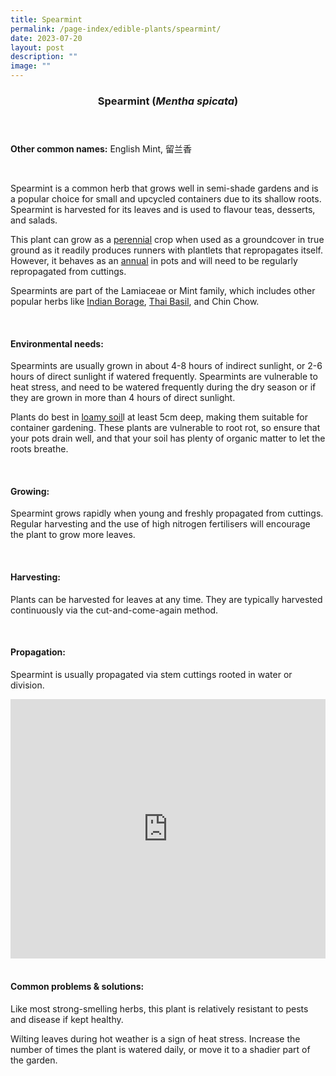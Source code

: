```yaml
---
title: Spearmint
permalink: /page-index/edible-plants/spearmint/
date: 2023-07-20
layout: post
description: ""
image: ""
---
```

<header>
	<h3>Spearmint (<em>Mentha spicata</em>)</h3>
</header>
	
<section>
	<p><strong>Other common names:</strong> English Mint, 留兰香</p>
	<br>
</section>

<section>
	<p>Spearmint is a common herb that grows well in semi-shade gardens and is a popular choice for small and upcycled containers due to its shallow roots. Spearmint is harvested for its leaves and is used to flavour teas, desserts, and salads.</p>
	<p>This plant can grow as a <a href="/learn-more-about-gardening/glossary/#p">perennial</a> crop when used as a groundcover in true ground as it readily produces runners with plantlets that repropagates itself. However, it behaves as an <a href="/learn-more-about-gardening/glossary/#a">annual</a> in pots and will need to be regularly repropagated from cuttings. </p>
	<p>Spearmints are part of the Lamiaceae or Mint family, which includes other popular herbs like <a href="/page-index/edible-plants/indian-borage/">Indian Borage</a>, <a href="/page-index/edible-plants/thai-basil/">Thai Basil</a>, and Chin Chow.</p>       
	<br>
</section>

<section>
	<h4>Environmental needs:</h4>
<p>Spearmints are usually grown in about 4-8 hours of indirect sunlight, or 2-6 hours of direct sunlight if watered frequently. Spearmints are vulnerable to heat stress, and need to be watered frequently during the dry season or if they are grown in more than 4 hours of direct sunlight. </p>
<p>Plants do best in <a href="https://staging.dmhtu0pi4p9u7.amplifyapp.com/page-index/horticulture-techniques/soil/">loamy soil</a>l at least 5cm deep, making them suitable for container gardening. These plants are vulnerable to root rot, so ensure that your pots drain well, and that your soil has plenty of organic matter to let the roots breathe.</p>
	<br>
	</section>

<section>
	<h4>Growing:</h4>
	<p>Spearmint grows rapidly when young and freshly propagated from cuttings. Regular harvesting and the use of high nitrogen fertilisers will encourage the plant to grow more leaves.</p>
<br>
</section>

<section>
	<h4>Harvesting:</h4>
<p>Plants can be harvested for leaves at any time. They are typically harvested continuously via the cut-and-come-again method. </p>
	<br>
</section>

<section>
	<h4>Propagation:</h4>
	<p>Spearmint is usually propagated via stem cuttings rooted in water or division. </p>
	
<iframe allowfullscreen="" allow="accelerometer; autoplay; clipboard-write; encrypted-media; gyroscope; picture-in-picture; web-share" frameborder="0" title="YouTube video player" src="https://www.youtube.com/embed/wv-LZCwUArE" height="415" width="100%"></iframe><br>
	<br>
</section>

<section>
	<h4>Common problems &amp; solutions:</h4>
<p>Like most strong-smelling herbs, this plant is relatively resistant to pests and disease if kept healthy.</p><p>
</p><p>Wilting leaves during hot weather is a sign of heat stress. Increase the number of times the plant is watered daily, or move it to a shadier part of the garden.</p>
<br>
</section>